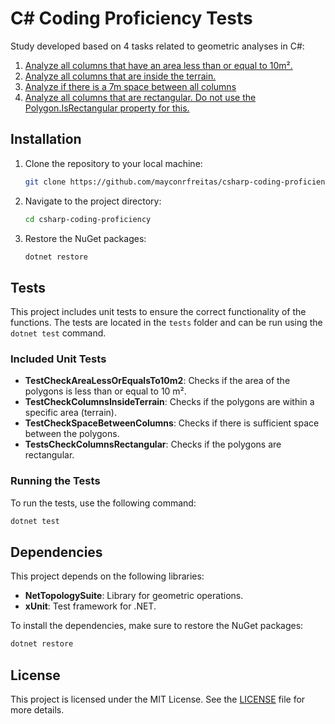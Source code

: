 # C# Coding Proficiency Tests

Study developed based on 4 tasks related to geometric analyses in C#:

1. [Analyze all columns that have an area less than or equal to 10m².](./csharp-coding-proficiency/Services/Task01_AnalyseColumnArea.cs)
1. [Analyze all columns that are inside the terrain.](./csharp-coding-proficiency/Services/Task02_AnalyseColumnsInsideTerrain.cs)
1. [Analyze if there is a 7m space between all columns](./csharp-coding-proficiency/Services/Task03_AnalyseSpaceBetweenColumns.cs)
1. [Analyze all columns that are rectangular. Do not use the Polygon.IsRectangular property for this.](./csharp-coding-proficiency/Services/Task04_AnalyseColumnRectangular.cs)


## Installation

1. Clone the repository to your local machine:
    ```sh
    git clone https://github.com/mayconrfreitas/csharp-coding-proficiency.git
    ```

2. Navigate to the project directory:
    ```sh
    cd csharp-coding-proficiency
    ```

3. Restore the NuGet packages:
    ```sh
    dotnet restore
    ```

## Tests

This project includes unit tests to ensure the correct functionality of the functions. The tests are located in the `tests` folder and can be run using the `dotnet test` command.

### Included Unit Tests

- **TestCheckAreaLessOrEqualsTo10m2**: Checks if the area of the polygons is less than or equal to 10 m².
- **TestCheckColumnsInsideTerrain**: Checks if the polygons are within a specific area (terrain).
- **TestCheckSpaceBetweenColumns**: Checks if there is sufficient space between the polygons.
- **TestsCheckColumnsRectangular**: Checks if the polygons are rectangular.

### Running the Tests

To run the tests, use the following command:

```sh
dotnet test
```

## Dependencies

This project depends on the following libraries:

- **NetTopologySuite**: Library for geometric operations.
- **xUnit**: Test framework for .NET.

To install the dependencies, make sure to restore the NuGet packages:

```sh
dotnet restore
```

## License

This project is licensed under the MIT License. See the [LICENSE](LICENSE) file for more details.